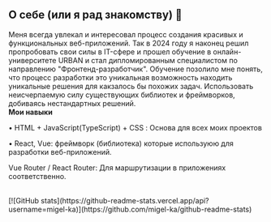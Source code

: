 ## О себе (или я рад знакомству) 👋
Меня всегда увлекал и интересовал процесс создания красивых и функциональных веб-приложений. Так в 2024 году я наконец решил пропробовать свои силы в IT-сфере и прошел обучение  в онлайн-университете URBAN и стал дипломированным специалистом по направлению "Фронтенд-разработчик". 
Обучение позолило мне понять, что процесс разработки это уникальная возможность находить уникальные решения для какзалось бы похожих задач. Использовать неисчерпаемую силу существующих библиотек и фреймворков, добиваясь нестандартных решений.
<br>
<b> Мои навыки </b>

• HTML + JavaScript(TypeScript) + CSS : Основа для всех моих проектов

• React, Vue: фреймворк (библиотека) которые используюю для разработки веб-приложений.

Vue Router / React Router: Для маршрутизации в приложениях соответственно.

<br>
[![GitHub stats](https://github-readme-stats.vercel.app/api?username=migel-ka)](https://github.com/migel-ka/github-readme-stats)
<!--
**migel-ka/migel-ka** is a ✨ _special_ ✨ repository because its `README.md` (this file) appears on your GitHub profile.

Here are some ideas to get you started:

- 🔭 I’m currently working on ...
- 🌱 I’m currently learning ...
- 👯 I’m looking to collaborate on ...
- 🤔 I’m looking for help with ...
- 💬 Ask me about ...
- 📫 How to reach me: ...
- 😄 Pronouns: ...
- ⚡ Fun fact: ...
-->

